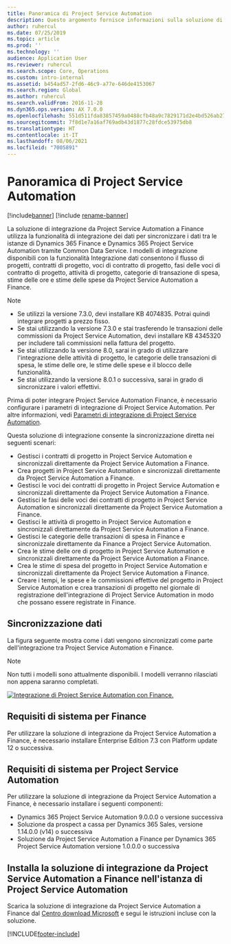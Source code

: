 ```yaml
---
title: Panoramica di Project Service Automation
description: Questo argomento fornisce informazioni sulla soluzione di integrazione tra Dynamics 365 Project Service Automation e Dynamics 365 Finance.
author: ruhercul
ms.date: 07/25/2019
ms.topic: article
ms.prod: ''
ms.technology: ''
audience: Application User
ms.reviewer: ruhercul
ms.search.scope: Core, Operations
ms.custom: intro-internal
ms.assetid: b454ad57-2fd6-46c9-a77e-646de4153067
ms.search.region: Global
ms.author: ruhercul
ms.search.validFrom: 2016-11-28
ms.dyn365.ops.version: AX 7.0.0
ms.openlocfilehash: 551d511fda83857459a0488cfb48a9c7829171d2e4bd526ab27b4ee74b21910d
ms.sourcegitcommit: 7f8d1e7a16af769adb43d1877c28fdce53975db8
ms.translationtype: HT
ms.contentlocale: it-IT
ms.lasthandoff: 08/06/2021
ms.locfileid: "7005891"
---
```

# <a name="project-service-automation-overview"></a>Panoramica di Project Service Automation

[!include[banner](../includes/banner.md)]
[!include [rename-banner](~/includes/cc-data-platform-banner.md)]

La soluzione di integrazione da Project Service Automation a Finance utilizza la funzionalità di integrazione dei dati per sincronizzare i dati tra le istanze di Dynamics 365 Finance e Dynamics 365 Project Service Automation tramite Common Data Service. I modelli di integrazione disponibili con la funzionalità Integrazione dati consentono il flusso di progetti, contratti di progetto, voci di contratto di progetto, fasi delle voci di contratto di progetto, attività di progetto, categorie di transazione di spesa, stime delle ore e stime delle spese da Project Service Automation a Finance.

> [!NOTE]
> - Se utilizzi la versione 7.3.0, devi installare KB 4074835. Potrai quindi integrare progetti a prezzo fisso.
> - Se stai utilizzando la versione 7.3.0 e stai trasferendo le transazioni delle commissioni da Project Service Automation, devi installare KB 4345320 per includere tali commissioni nella fattura del progetto.
> - Se stai utilizzando la versione 8.0, sarai in grado di utilizzare l'integrazione delle attività di progetto, le categorie delle transazioni di spesa, le stime delle ore, le stime delle spese e il blocco delle funzionalità.
> - Se stai utilizzando la versione 8.0.1 o successiva, sarai in grado di sincronizzare i valori effettivi.

Prima di poter integrare Project Service Automation Finance, è necessario configurare i parametri di integrazione di Project Service Automation. Per altre informazioni, vedi [Parametri di integrazione di Project Service Automation](PSA-parameters.md).

Questa soluzione di integrazione consente la sincronizzazione diretta nei seguenti scenari:

- Gestisci i contratti di progetto in Project Service Automation e sincronizzali direttamente da Project Service Automation a Finance.
- Crea progetti in Project Service Automation e sincronizzali direttamente da Project Service Automation a Finance.
- Gestisci le voci dei contratti di progetto in Project Service Automation e sincronizzali direttamente da Project Service Automation a Finance.
- Gestisci le fasi delle voci dei contratti di progetto in Project Service Automation e sincronizzali direttamente da Project Service Automation a Finance.
- Gestisci le attività di progetto in Project Service Automation e sincronizzali direttamente da Project Service Automation a Finance.
- Gestisci le categorie delle transazioni di spesa in Finance e sincronizzale direttamente da Finance a Project Service Automation.
- Crea le stime delle ore di progetto in Project Service Automation e sincronizzali direttamente da Project Service Automation a Finance.
- Crea le stime di spesa del progetto in Project Service Automation e sincronizzali direttamente da Project Service Automation a Finance.
- Creare i tempi, le spese e le commissioni effettive del progetto in Project Service Automation e crea transazioni di progetto nel giornale di registrazione dell'integrazione di Project Service Automation in modo che possano essere registrate in Finance.

## <a name="data-synchronization"></a>Sincronizzazione dati

La figura seguente mostra come i dati vengono sincronizzati come parte dell'integrazione tra Project Service Automation e Finance.

> [!NOTE]
> Non tutti i modelli sono attualmente disponibili. I modelli verranno rilasciati non appena saranno completati.

[![Integrazione di Project Service Automation con Finance.](./media/PSA-integration.png)](./media/PSA-integration.png)

## <a name="system-requirements-for-finance"></a>Requisiti di sistema per Finance

Per utilizzare la soluzione di integrazione da Project Service Automation a Finance, è necessario installare Enterprise Edition 7.3 con Platform update 12 o successiva.

## <a name="system-requirements-for-project-service-automation"></a>Requisiti di sistema per Project Service Automation

Per utilizzare la soluzione di integrazione da Project Service Automation a Finance, è necessario installare i seguenti componenti:

- Dynamics 365 Project Service Automation 9.0.0.0 o versione successiva
- Soluzione da prospect a cassa per Dynamics 365 Sales, versione 1.14.0.0 (v14) o successiva
- Soluzione da Project Service Automation a Finance per Dynamics 365 Project Service Automation versione 1.0.0.0 o successiva

## <a name="install-the-project-service-automation-to-finance-integration-solution-in-your-project-service-automation-instance"></a>Installa la soluzione di integrazione da Project Service Automation a Finance nell'istanza di Project Service Automation

Scarica la soluzione di integrazione da Project Service Automation a Finance dal [Centro download Microsoft](https://www.microsoft.com/download/details.aspx?id=57016) e segui le istruzioni incluse con la soluzione.


[!INCLUDE[footer-include](../includes/footer-banner.md)]